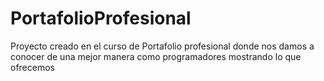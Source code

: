 # PortafolioProfesional
Proyecto creado en el curso de Portafolio profesional donde nos damos a conocer de una mejor manera como programadores mostrando lo que ofrecemos 
